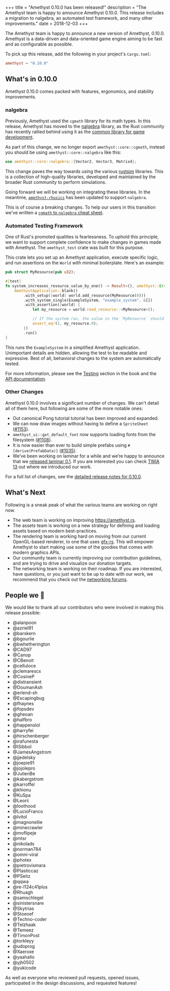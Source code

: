 +++
title = "Amethyst 0.10.0 has been released!"
description = "The Amethyst team is happy to announce Amethyst 0.10.0. This release includes a migration to nalgebra, an automated test framework, and many other improvements."
date = 2018-12-03
+++

The Amethyst team is happy to announce a new version of Amethyst, 0.10.0.
Amethyst is a data-driven and data-oriented game engine aiming to be fast and as configurable as possible.

To pick up this release, add the following in your project's `Cargo.toml`:

```toml
amethyst = "0.10.0"
```

## What's in 0.10.0

Amethyst 0.10.0 comes packed with features, ergonomics, and stability improvements.

### nalgebra

Previously, Amethyst used the `cgmath` library for its math types.
In this release, Amethyst has moved to the [nalgebra] library, as the Rust community has
recently rallied behind using it as the [common library for game development][nalgebra-rally].

[nalgebra]: https://www.nalgebra.org/
[nalgebra-rally]: https://users.rust-lang.org/t/cgmath-looking-for-new-maintainers/20406

As part of this change, we no longer export `amethyst::core::cgmath`, instead you should be using
`amethyst::core::nalgebra` like this:

```rust
use amethyst::core::nalgebra::{Vector2, Vector3, Matrix4};
```

This change paves the way towards using the various [rustsim] libraries.
This is a collection of high-quality libraries, developed and maintained by the broader Rust
community to perform simulations.

Going forward we will be working on integrating these libraries.
In the meantime, [`amethyst-rhusics`] has been
updated to support `nalgebra`.

This is of course a breaking changes. To help our users in this transition we've written a
[`cgmath` to `nalgebra` cheat sheet][cgmath-to-nalgebra].

[rustsim]: https://www.rustsim.org/
[`amethyst-rhusics`]: https://github.com/amethyst/amethyst-rhusics
[cgmath-to-nalgebra]: https://www.amethyst.rs/book/latest/appendices/b_migration_notes/cgmath_to_nalgebra.html

###  Automated Testing Framework

One of Rust's promoted qualities is fearlessness.
To uphold this principle, we want to support complete confidence to make changes in games made with Amethyst.
The `amethyst_test` crate was built for this purpose.

This crate lets you set up an Amethyst application, execute specific logic, and run assertions
on the `World` with minimal boilerplate.
Here's an example:

```rust
pub struct MyResource(pub u32);

#[test]
fn system_increases_resource_value_by_one() -> Result<(), amethyst::Error> {
    AmethystApplication::blank()
        .with_setup(|world| world.add_resource(MyResource(0)))
        .with_system_single(ExampleSystem, "example_system", &[])
        .with_assertion(|world| {
            let my_resource = world.read_resource::<MyResource>();

            // If the system ran, the value in the `MyResource` should be 1.
            assert_eq!(1, my_resource.0);
        })
        .run()
}
```

This runs the `ExampleSystem` in a simplified Amethyst application.
Unimportant details are hidden, allowing the test to be readable and expressive.
Best of all, behavioral changes to the system are automatically tested.

For more information, please see the [Testing][testing]
section in the book and the [API documentation][api].

[testing]: https://www.amethyst.rs/book/latest/testing.html
[api]: https://www.amethyst.rs/doc/latest/doc/amethyst_test/index.html

### Other Changes

Amethyst 0.10.0 involves a significant number of changes.
We can't detail all of them here, but following are some of the more notable ones:

* Out canonical Pong tutorial tutorial has been improved and expanded.
* We can now draw images without having to define a `SpriteSheet` ([#1153]).
* `amethyst_ui::get_default_font` now supports loading fonts from the filesystem ([#1108]).
* It is now easier than ever to build simple prefabs using `#[derive(PrefabData)]` ([#1035]).
* We’ve been working on laminar for a while and we’re happy to announce that we
  [released laminar 0.1][laminar].
  If you are interested you can check [TWIA 13][twia-13] out where we introduced our work.

For a full list of changes, see the [detailed release notes for 0.10.0][changelog].

[#1153]: https://github.com/amethyst/amethyst/pull/1153
[#1108]: https://github.com/amethyst/amethyst/pull/1108
[#1035]: https://github.com/amethyst/amethyst/pull/1035
[changelog]: https://github.com/amethyst/amethyst/blob/master/docs/CHANGELOG.md#0100---2018-12
[laminar]: https://crates.io/crates/laminar
[twia-13]: https://www.amethyst.rs/blog/twia-13

## What's Next

Following is a sneak peak of what the various teams are working on right now.

* The web team is working on improving https://amethyst.rs.
* The assets team is working on a new strategy for defining and loading assets based on
  modern best-practices.
* The rendering team is working hard on moving from our current OpenGL-based renderer, to one that
  uses [gfx-rs]. This will empower Amethyst to start making use some of the goodies that comes with
  modern graphics APIs.
* Our community team is currently improving our contribution guidelines, and are trying to drive
  and visualize our donation targets.
* The networking team is working on their roadmap. If you are interested, have questions, or you
  just want to be up to date with our work, we recommend that you check out the
  [networking forums][networking-forums].

[gfx-rs]: https://github.com/gfx-rs
[networking-forums]: https://community.amethyst-engine.org/c/development/networking

## People we 💖

We would like to thank all our contributors who were involved in making this release possible:

* @alanpoon
* @azriel91
* @barskern
* @bgourlie
* @bwhetherington
* @CAD97
* @Canop
* @CBenoit
* @celluloce
* @clemarescx
* @CosineP
* @distransient
* @DoumanAsh
* @erlend-sh
* @Escapingbug
* @fhaynes
* @fopsdev
* @gheoan
* @halfbro
* @happenslol
* @harryfei
* @hirschenberger
* @irafunesta
* @ISibboI
* @JamesAngstrom
* @jjedelsky
* @joepie91
* @jojolepro
* @JulienBe
* @kabergstrom
* @karroffel
* @khionu
* @KuSpa
* @Leorii
* @loothood
* @LucioFranco
* @lvitol
* @magnonellie
* @minecrawler
* @moflipeje
* @mtsr
* @nikolads
* @norman784
* @omni-viral
* @photex
* @pietrovismara
* @Plasticcaz
* @PSeitz
* @qqwa
* @re-l124c41plus
* @Rhuagh
* @samschlegel
* @sinistersnare
* @Skytrias
* @Stoeoef
* @Techno-coder
* @Telzhaak
* @Temeez
* @TimonPost
* @torkleyy
* @udoprog
* @Xaeroxe
* @yaahallo
* @yjh0502
* @yukicode

As well as everyone who reviewed pull requests, opened issues, participated in the design
discussions, and requested features!

